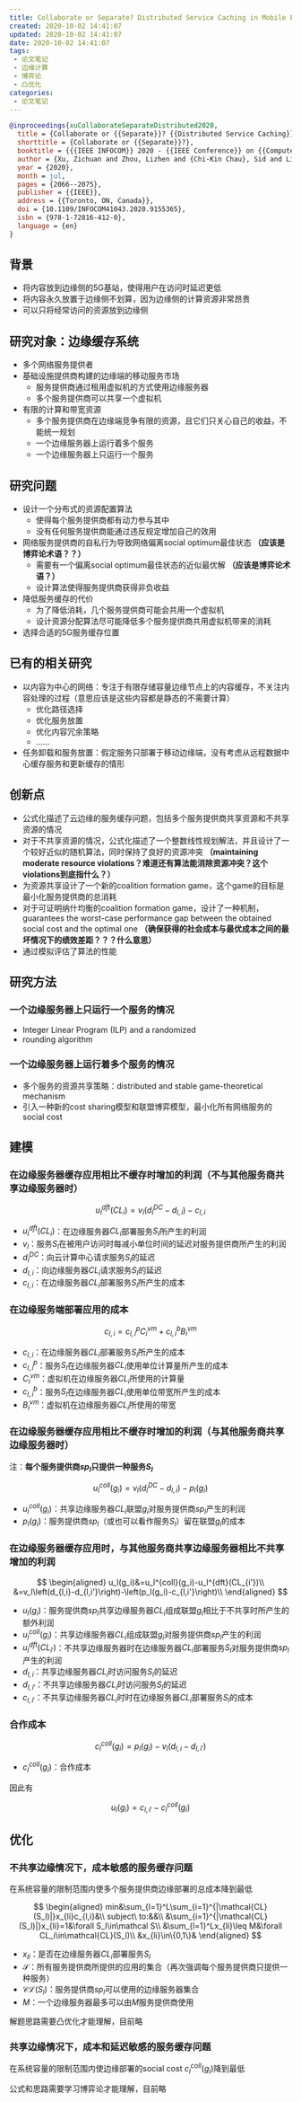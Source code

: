 ```yaml
---
title: Collaborate or Separate? Distributed Service Caching in Mobile Edge Clouds
created: 2020-10-02 14:41:07
updated: 2020-10-02 14:41:07
date: 2020-10-02 14:41:07
tags: 
 - 论文笔记
 - 边缘计算
 - 博弈论
 - 凸优化
categories: 
 - 论文笔记
---
```


```bibtex
@inproceedings{xuCollaborateSeparateDistributed2020,
  title = {Collaborate or {{Separate}}? {{Distributed Service Caching}} in {{Mobile Edge Clouds}}},
  shorttitle = {Collaborate or {{Separate}}?},
  booktitle = {{{IEEE INFOCOM}} 2020 - {{IEEE Conference}} on {{Computer Communications}}},
  author = {Xu, Zichuan and Zhou, Lizhen and {Chi-Kin Chau}, Sid and Liang, Weifa and Xia, Qiufen and Zhou, Pan},
  year = {2020},
  month = jul,
  pages = {2066--2075},
  publisher = {{IEEE}},
  address = {{Toronto, ON, Canada}},
  doi = {10.1109/INFOCOM41043.2020.9155365},
  isbn = {978-1-72816-412-0},
  language = {en}
}
```

## 背景

* 将内容放到边缘侧的5G基站，使得用户在访问时延迟更低
* 将内容永久放置于边缘侧不划算，因为边缘侧的计算资源非常昂贵
* 可以只将经常访问的资源放到边缘侧

## 研究对象：边缘缓存系统

* 多个网络服务提供者
* 基础设施提供商构建的边缘端的移动服务市场
  * 服务提供商通过租用虚拟机的方式使用边缘服务器
  * 多个服务提供商可以共享一个虚拟机
* 有限的计算和带宽资源
  * 多个服务提供商在边缘端竞争有限的资源，且它们只关心自己的收益，不能统一规划
  * 一个边缘服务器上运行着多个服务
  * 一个边缘服务器上只运行一个服务

## 研究问题

* 设计一个分布式的资源配置算法
  * 使得每个服务提供商都有动力参与其中
  * 没有任何服务提供商能通过违反规定增加自己的效用
* 网络服务提供商的自私行为导致网络偏离social optimum最佳状态 **（应该是博弈论术语？？）**
  * 需要有一个偏离social optimum最佳状态的近似最优解 **（应该是博弈论术语？）**
  * 设计算法使得服务提供商获得非负收益
* 降低服务缓存的代价
  * 为了降低消耗，几个服务提供商可能会共用一个虚拟机
  * 设计资源分配算法尽可能降低多个服务提供商共用虚拟机带来的消耗
* 选择合适的5G服务缓存位置

## 已有的相关研究

* 以内容为中心的网络：专注于有限存储容量边缘节点上的内容缓存，不关注内容处理的过程（意思应该是这些内容都是静态的不需要计算）
  * 优化路径选择
  * 优化服务放置
  * 优化内容冗余策略
  * ......
* 任务卸载和服务放置：假定服务只部署于移动边缘端，没有考虑从远程数据中心缓存服务和更新缓存的情形

## 创新点

* 公式化描述了云边缘的服务缓存问题，包括多个服务提供商共享资源和不共享资源的情况
* 对于不共享资源的情况，公式化描述了一个整数线性规划解法，并且设计了一个较好近似的随机算法，同时保持了良好的资源冲突 **（maintaining moderate resource violations？难道还有算法能消除资源冲突？这个violations到底指什么？）**
* 为资源共享设计了一个新的coalition formation game，这个game的目标是最小化服务提供商的总消耗
* 对于可证明纳什均衡的coalition formation game，设计了一种机制，guarantees the worst-case performance gap between the obtained social cost and the optimal one **（确保获得的社会成本与最优成本之间的最坏情况下的绩效差距？？？什么意思）**
* 通过模拟评估了算法的性能

## 研究方法

### 一个边缘服务器上只运行一个服务的情况

* Integer Linear Program (ILP) and a randomized
* rounding algorithm

### 一个边缘服务器上运行着多个服务的情况

* 多个服务的资源共享策略：distributed and stable game-theoretical mechanism
* 引入一种新的cost sharing模型和联盟博弈模型，最小化所有网络服务的social cost

## 建模

### 在边缘服务器缓存应用相比不缓存时增加的利润（不与其他服务商共享边缘服务器时）

$$
u_l^{dft}(CL_i)=v_l(d_l^{DC}-d_{l,i})-c_{l,i}
$$

* $u_l^{dft}(CL_i)$：在边缘服务器$CL_i$部署服务$S_l$所产生的利润
* $v_l$：服务$S_l$在被用户访问时每减小单位时间的延迟对服务提供商所产生的利润
* $d_l^{DC}$：向云计算中心请求服务$S_l$的延迟
* $d_{l,i}$：向边缘服务器$CL_i$请求服务$S_l$的延迟
* $c_{l,i}$：在边缘服务器$CL_i$部署服务$S_l$所产生的成本

### 在边缘服务端部署应用的成本

$$
c_{l,i}=c^p_{l,i}C^{vm}_i+c^b_{l,i}B^{vm}_i
$$

* $c_{l,i}$：在边缘服务器$CL_i$部署服务$S_l$所产生的成本
* $c^p_{l,i}$：服务$S_l$在边缘服务器$CL_i$使用单位计算量所产生的成本
* $C^{vm}_i$：虚拟机在边缘服务器$CL_i$所使用的计算量
* $c^b_{l,i}$：服务$S_l$在边缘服务器$CL_i$使用单位带宽所产生的成本
* $B^{vm}_i$：虚拟机在边缘服务器$CL_i$所使用的带宽

### 在边缘服务器缓存应用相比不缓存时增加的利润（与其他服务商共享边缘服务器时）

注：**每个服务提供商$sp_l$只提供一种服务$S_l$**

$$
u_l^{coll}(g_i)=v_l(d_l^{DC}-d_{l,i})-p_l(g_i)
$$

* $u_l^{coll}(g_i)$：共享边缘服务器$CL_i$联盟$g_i$对服务提供商$sp_l$产生的利润
* $p_l(g_i)$：服务提供商$sp_l$（或也可以看作服务$S_l$）留在联盟$g_i$的成本

### 在边缘服务器缓存应用时，与其他服务商共享边缘服务器相比不共享增加的利润

$$
\begin{aligned}
u_l(g_i)&=u_l^{coll}(g_i)-u_l^{dft}(CL_{i'})\\
&=v_l\left(d_{l,i}-d_{l,i'}\right)-\left(p_l(g_i)-c_{l,i'}\right)\\
\end{aligned}
$$

* $u_l(g_i)$：服务提供商$sp_l$共享边缘服务器$CL_i$组成联盟$g_i$相比于不共享时所产生的额外利润
* $u_l^{coll}(g_i)$：共享边缘服务器$CL_i$组成联盟$g_i$对服务提供商$sp_l$产生的利润
* $u_l^{dft}(CL_{i'})$：不共享边缘服务器时在边缘服务器$CL_i$部署服务$S_l$对服务提供商$sp_l$产生的利润
* $d_{l,i}$：共享边缘服务器$CL_i$时访问服务$S_l$的延迟
* $d_{l,i'}$：不共享边缘服务器$CL_i$时访问服务$S_l$的延迟
* $c_{l,i'}$：不共享边缘服务器$CL_i$时时在边缘服务器$CL_i$部署服务$S_l$的成本

### 合作成本

$$
c_l^{coll}(g_i)=p_l(g_i)-v_l\left(d_{l,i}-d_{l,i'}\right)
$$

* $c_l^{coll}(g_i)$：合作成本

因此有

$$
u_l(g_i)=c_{l,i'}-c_l^{coll}(g_i)
$$

## 优化

### 不共享边缘情况下，成本敏感的服务缓存问题

在系统容量的限制范围内使多个服务提供商边缘部署的总成本降到最低

$$
\begin{aligned}
    min&\sum_{l=1}^L\sum_{i=1}^{|\mathcal{CL}(S_l)|}x_{li}c_{l,i}&\\
    subject\ to:&&\\
    &\sum_{i=1}^{|\mathcal{CL}(S_l)|}x_{li}=1&\forall S_l\in\mathcal S\\
    &\sum_{l=1}^Lx_{li}\leq M&\forall CL_i\in\mathcal{CL}(S_l)\\
    &x_{li}\in\{0,1\}&
\end{aligned}
$$

* $x_{li}$：是否在边缘服务器$CL_i$部署服务$S_l$
* $\mathcal{S}$：所有服务提供商所提供的应用的集合（再次强调每个服务提供商只提供一种服务）
* $\mathcal{CL}(S_l)$：服务提供商$sp_l$可以使用的边缘服务器集合
* $M$：一个边缘服务器最多可以由$M$服务提供商使用

解题思路需要凸优化才能理解，目前略

### 共享边缘情况下，成本和延迟敏感的服务缓存问题

在系统容量的限制范围内使边缘部署的social cost $c_l^{coll}(g_i)$降到最低

公式和思路需要学习博弈论才能理解，目前略